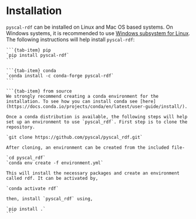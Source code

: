  # Installation

`pyscal-rdf` can be installed on Linux and Mac OS based systems. On Windows systems, it is recommended to use  [Windows subsystem for Linux](https://docs.microsoft.com/en-us/windows/wsl/install). The following instructions will help install `pyscal-rdf`:

````{tab-set}
```{tab-item} pip
`pip install pyscal-rdf`
```

```{tab-item} conda
`conda install -c conda-forge pyscal-rdf`
```

```{tab-item} from source
We strongly recommend creating a conda environment for the installation. To see how you can install conda see [here](https://docs.conda.io/projects/conda/en/latest/user-guide/install/).

Once a conda distribution is available, the following steps will help set up an environment to use `pyscal_rdf`. First step is to clone the repository.

`git clone https://github.com/pyscal/pyscal_rdf.git`

After cloning, an environment can be created from the included file-

`cd pyscal_rdf`  
`conda env create -f environment.yml`

This will install the necessary packages and create an environment called rdf. It can be activated by,

`conda activate rdf`

then, install `pyscal_rdf` using,

`pip install .`
```
````
 
